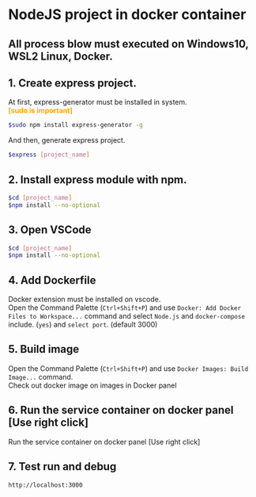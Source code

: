 # NodeJS project in docker container
## All process blow must executed on Windows10, WSL2 Linux, Docker.

## 1. Create express project.
At first, express-generator must be installed in system.  
<span style='color:orange'>**[sudo is important]**</span>

```sh
$sudo npm install express-generator -g
```
And then, generate express project.

```sh
$express [project_name]
```

## 2. Install express module with npm.
```sh
$cd [project_name]
$npm install --no-optional
```

## 3.  Open VSCode
```sh
$cd [project_name]
$npm install --no-optional
```

## 4. Add Dockerfile
Docker extension must be installed on vscode.  
Open the Command Palette (`Ctrl+Shift+P`) and use `Docker: Add Docker Files to Workspace...` command and select `Node.js` and `docker-compose` include. (`yes`) and `select port`. (default 3000)

## 5. Build image
Open the Command Palette (`Ctrl+Shift+P`) and use `Docker Images: Build Image...` command.  
Check out docker image on images in Docker panel

## 6. Run the service container on docker panel [Use right click]
Run the service container on docker panel [Use right click]

## 7. Test run and debug
`http://localhost:3000`